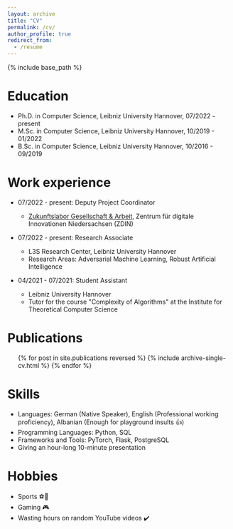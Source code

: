 ```yaml
---
layout: archive
title: "CV"
permalink: /cv/
author_profile: true
redirect_from:
  - /resume
---
```


{% include base_path %}

Education
======
* Ph.D. in Computer Science, Leibniz University Hannover, 07/2022 - present
* M.Sc. in Computer Science, Leibniz University Hannover, 10/2019 - 01/2022
* B.Sc. in Computer Science, Leibniz University Hannover, 10/2016 - 09/2019

Work experience
======

* 07/2022 - present: Deputy Project Coordinator
  * [Zukunftslabor Gesellschaft & Arbeit](https://zdin.de/zukunftslabore/gesellschaft-arbeit), Zentrum für digitale Innovationen Niedersachsen (ZDIN)
  
* 07/2022 - present: Research Associate
  * L3S Research Center, Leibniz University Hannover
  * Research Areas: Adversarial Machine Learning, Robust Artificial Intelligence
  
* 04/2021 - 07/2021: Student Assistant
  * Leibniz University Hannover
  * Tutor for the course "Complexity of Algorithms" at the Institute for Theoretical Computer Science


Publications
======
  <ul>{% for post in site.publications reversed %}
    {% include archive-single-cv.html %}
  {% endfor %}</ul>


Skills
======
* Languages: German (Native Speaker), English (Professional working proficiency), Albanian (Enough for playground insults 👍)
* Programming Languages: Python, SQL
* Frameworks and Tools: PyTorch, Flask, PostgreSQL
* Giving an hour-long 10-minute presentation


Hobbies
======
* Sports ⚽🏀
* Gaming 🎮
* Wasting hours on random YouTube videos ✔️
